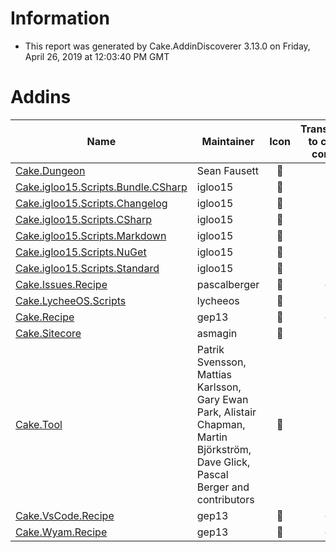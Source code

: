 # Information

- This report was generated by Cake.AddinDiscoverer 3.13.0 on Friday, April 26, 2019 at 12:03:40 PM GMT

# Addins

| Name | Maintainer | Icon | Transferred to cake-contrib | License |
| --- | --- | :---: | :---: | :---: |
| [Cake.Dungeon](https://www.nuget.org/packages/Cake.Dungeon/) | Sean Fausett |  :small_red_triangle: |  :small_red_triangle: | MIT :white_check_mark: |
| [Cake.igloo15.Scripts.Bundle.CSharp](https://www.nuget.org/packages/Cake.igloo15.Scripts.Bundle.CSharp/) | igloo15 |  :small_red_triangle: |  :small_red_triangle: | MIT :white_check_mark: |
| [Cake.igloo15.Scripts.Changelog](https://www.nuget.org/packages/Cake.igloo15.Scripts.Changelog/) | igloo15 |  :small_red_triangle: |  :small_red_triangle: | MIT :white_check_mark: |
| [Cake.igloo15.Scripts.CSharp](https://www.nuget.org/packages/Cake.igloo15.Scripts.CSharp/) | igloo15 |  :small_red_triangle: |  :small_red_triangle: | MIT :white_check_mark: |
| [Cake.igloo15.Scripts.Markdown](https://www.nuget.org/packages/Cake.igloo15.Scripts.Markdown/) | igloo15 |  :small_red_triangle: |  :small_red_triangle: | MIT :white_check_mark: |
| [Cake.igloo15.Scripts.NuGet](https://www.nuget.org/packages/Cake.igloo15.Scripts.NuGet/) | igloo15 |  :small_red_triangle: |  :small_red_triangle: | MIT :white_check_mark: |
| [Cake.igloo15.Scripts.Standard](https://www.nuget.org/packages/Cake.igloo15.Scripts.Standard/) | igloo15 |  :small_red_triangle: |  :small_red_triangle: | MIT :white_check_mark: |
| [Cake.Issues.Recipe](https://github.com/cake-contrib/Cake.Issues.Recipe) | pascalberger |  :small_red_triangle: |  :white_check_mark: |  :small_red_triangle: |
| [Cake.LycheeOS.Scripts](https://github.com/lycheeos/cake-tools) | lycheeos |  :small_red_triangle: |  :small_red_triangle: |  :small_red_triangle: |
| [Cake.Recipe](https://github.com/cake-contrib/Cake.Recipe/) | gep13 |  :small_red_triangle: |  :white_check_mark: | MIT :white_check_mark: |
| [Cake.Sitecore](https://github.com/asmagin/Cake.Sitecore) | asmagin |  :small_red_triangle: |  :small_red_triangle: |  :small_red_triangle: |
| [Cake.Tool](https://cakebuild.net/) | Patrik Svensson, Mattias Karlsson, Gary Ewan Park, Alistair Chapman, Martin Björkström, Dave Glick, Pascal Berger and contributors |  :small_red_triangle: |  :small_red_triangle: | MIT :white_check_mark: |
| [Cake.VsCode.Recipe](https://github.com/cake-contrib/Cake.VsCode.Recipe) | gep13 |  :small_red_triangle: |  :white_check_mark: |  :small_red_triangle: |
| [Cake.Wyam.Recipe](https://github.com/cake-contrib/Cake.Wyam.Recipe) | gep13 |  :small_red_triangle: |  :white_check_mark: |  :small_red_triangle: |
